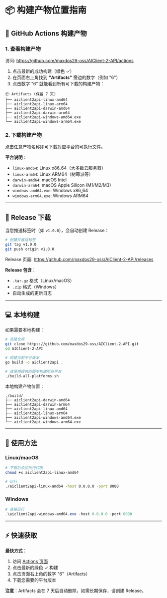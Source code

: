 # 📦 构建产物位置指南

## 🎯 GitHub Actions 构建产物

### 1. **查看构建产物**

访问: https://github.com/maxdos29-oss/AIClient-2-API/actions

1. 点击最新的成功构建（绿色 ✓）
2. 在页面右上角找到 **"Artifacts"** 旁边的数字（例如 "6"）
3. 点击数字 "6" 就能看到所有可下载的构建产物：

```
📦 Artifacts (保留 7 天)
├── aiclient2api-linux-amd64
├── aiclient2api-linux-arm64
├── aiclient2api-darwin-amd64
├── aiclient2api-darwin-arm64
├── aiclient2api-windows-amd64.exe
└── aiclient2api-windows-arm64.exe
```

### 2. **下载构建产物**

点击任意产物名称即可下载对应平台的可执行文件。

**平台说明**：
- `linux-amd64`: Linux x86_64（大多数云服务器）
- `linux-arm64`: Linux ARM64（树莓派等）
- `darwin-amd64`: macOS Intel
- `darwin-arm64`: macOS Apple Silicon (M1/M2/M3)
- `windows-amd64.exe`: Windows x86_64
- `windows-arm64.exe`: Windows ARM64

---

## 🚀 Release 下载

当您推送标签时（如 `v1.0.0`），会自动创建 Release：

```bash
# 创建并推送标签
git tag v1.0.0
git push origin v1.0.0
```

Release 页面: https://github.com/maxdos29-oss/AIClient-2-API/releases

**Release 包含**：
- `.tar.gz` 格式（Linux/macOS）
- `.zip` 格式（Windows）
- 自动生成的更新日志

---

## 💻 本地构建

如果需要本地构建：

```bash
# 克隆仓库
git clone https://github.com/maxdos29-oss/AIClient-2-API.git
cd AIClient-2-API

# 构建当前平台版本
go build -o aiclient2api .

# 或使用提供的脚本构建所有平台
./build-all-platforms.sh
```

本地构建产物位置：
```
./build/
├── aiclient2api-darwin-amd64
├── aiclient2api-darwin-arm64
├── aiclient2api-linux-amd64
├── aiclient2api-linux-arm64
├── aiclient2api-windows-amd64.exe
└── aiclient2api-windows-arm64.exe
```

---

## 📝 使用方法

### Linux/macOS
```bash
# 下载后添加执行权限
chmod +x aiclient2api-linux-amd64

# 运行
./aiclient2api-linux-amd64 -host 0.0.0.0 -port 8080
```

### Windows
```powershell
# 直接运行
.\aiclient2api-windows-amd64.exe -host 0.0.0.0 -port 8080
```

---

## ⚡ 快速获取

**最快方式**：
1. 访问 [Actions 页面](https://github.com/maxdos29-oss/AIClient-2-API/actions)
2. 点击最新的绿色 ✓ 构建
3. 点击页面右上角的数字 "6"（Artifacts）
4. 下载您需要的平台版本

**注意**：Artifacts 会在 7 天后自动删除，如需长期保存，请创建 Release。
